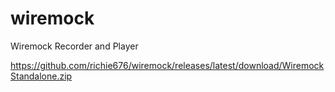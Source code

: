 # wiremock
Wiremock Recorder and Player

https://github.com/richie676/wiremock/releases/latest/download/WiremockStandalone.zip
